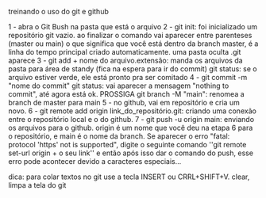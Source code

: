 treinando o uso do git e github

1 - abra o Git Bush na pasta que está o arquivo
2 - git init: foi inicializado um repositório git vazio.
	ao finalizar o comando vai aparecer entre parenteses (master ou main) o que significa  que você está dentro da branch master, é a linha do tempo principal criado automaticamente.
	uma pasta oculta .git aparece
3 - git add + nome do arquivo.extensão: manda os arquivos da pasta para  área de standy (fica na espera para ir do commit)
	git status: se o arquivo estiver verde, ele está pronto pra ser comitado
4 - git commit -m "nome do commit"
	git status: vai aparecer a mensagem "nothing to commit", até agora está ok. PROSSIGA 
	git branch -M "main": renomea a branch de master para main
5 - no github, vai em repositório e cria um novo.
6 - git remote add origin link_do_repositório.git: criando uma conexão entre o repositório local e o do github.
7 - git push -u origin main: enviando os arquivos para o github. origin é um nome que você deu na etapa 6 para o repositório, e main é o nome da branch.
	Se aparecer o erro "fatal: protocol 'https' not is supported", digite o seguinte comando ''git remote set-url origin + o seu link'' e então após isso dar o comando do push, esse erro pode acontecer devido a caracteres especiais...

dica: para colar textos no git  use a tecla INSERT ou CRRL+SHIFT+V.
	clear, limpa a tela do git